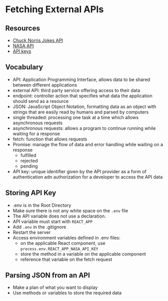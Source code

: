 # Fetching External APIs
## Resources
- [Chuck Norris Jokes API](https://api.chucknorris.io/)
- [NASA API](https://api.nasa.gov/)
- [API keys](https://github.com/learn-academy-2023-foxtrot/syllabus/blob/main/capstone/api-keys.md)

## Vocabulary
- API: Application Programming Interface, allows data to be shared between different applications
- external API: third party service offering access to their data
- endpoint: controller action that specifies what data the application should send as a resource
- JSON: JavaScript Object Notation, formatting data as an object with strings that are easily read by humans and parsed by computers
- single threaded: processing one task at a time which allows asynchronous requests
- asynchronous requests: allows a program to continue running while waiting for a response
- fetch: function that allows requests
- Promise: manage the flow of data and error handling while waiting on a response
  - fulfilled
  - rejected
  - pending
- API key: unique identifier given by the API provider as a form of authentication adn authorization for a developer to access the API data

## Storing API Key
- .env is in the Root Directory
- Make sure there is not any white space on the `.env` file
- The API variable does not use a declaration.
- API variable must start with `REACT_APP`
- Add `.env` in the .gitignore
- Restart the server
- Access environment variables defined in .env files:
  - on the applicable React component, use `process.env.REACT_APP_NASA_API_KEY`
  - store the method in a variable on the applicable component
  - reference that variable on the fetch request

## Parsing JSON from an API
- Make a plan of what you want to display
- Use methods or variables to store the required data
